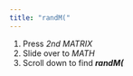 ```yaml
---
title: "randM("
---
```


1. Press *2nd MATRIX*
2. Slide over to *MATH*
3. Scroll down to find ***randM(***
